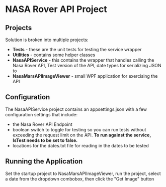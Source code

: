 # NASA Rover API Project

## Projects
Solution is broken into multiple projects:

- **Tests** - these are the unit tests for testing the service wrapper
- **Utilities** - contains some helper classes
- **NasaAPIService** - this contains the wrapper that handles calling the Nasa Rover API, Test version of the API, date types for serializing JSON to
- **NasaMarsAPIImageViewer** - small WPF application for exercising the API

## Configuration

The NasaAPIService project contains an appsettings.json with a few configuration settings that include:

- the Nasa Rover API Endpoint
- boolean switch to toggle for testing so you can run tests without exceeding the request limit on the API.  **To run against the service, IsTest needs to be set to false.**
- locations for the dates.txt file for reading in the dates to be tested


## Running the Application

Set the startup project to NasaMarsAPIImageViewer, run the project, select a date from the dropdown combobox, then click the "Get Image" button